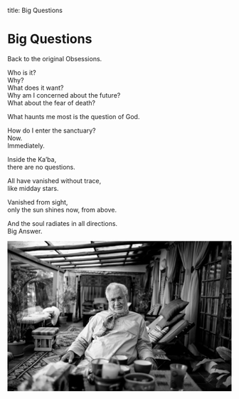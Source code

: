 title: Big Questions

# Big Questions

Back to the original Obsessions.  
  
Who is it?  
Why?  
What does it want?  
Why am I concerned about the future?  
What about the fear of death?  
  
What haunts me most is the question of God.  
  
How do I enter the sanctuary?  
Now.  
Immediately.  
  
Inside the Ka’ba,  
there are no questions.  
  
All have vanished without trace,  
like midday stars.  
  
Vanished from sight,  
only the sun shines now, from above.  
  
And the soul radiates in all directions.  
Big Answer.  

![Obsessed](./img/sfh_obsessed.jpg)
